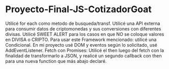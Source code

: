 # Proyecto-Final-JS-CotizadorGoat

Utilicé for each como metodo de busqueda/transf.
Utilicé una API externa para consumir datos de criptomonedas y sus conversiones con diferentes divisas.
Utilicé SWEET ALERT para los casos en que NO se coloque valores en DIVISA o CRIPTO.
Para usar este Framework mencionado: utilicé una Condicional. 
En mi proyecto usé DOM y eventos según lo solicitado, usé AddEventListener.
Fetch con Promises: Utilicé el then luego del fetch con la finalidad de transformarlo a JSON, y realicé un segundo callback con then para una nueva function que más abajo declaré.
